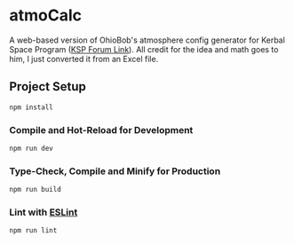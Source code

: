 # atmoCalc

A web-based version of OhioBob's atmosphere config generator for Kerbal Space Program
([KSP Forum Link](https://forum.kerbalspaceprogram.com/topic/158163-make-your-own-atmospheres-for-ksp-automatically)).
All credit for the idea and math goes to him, I just converted it from an Excel file.

## Project Setup

```sh
npm install
```

### Compile and Hot-Reload for Development

```sh
npm run dev
```

### Type-Check, Compile and Minify for Production

```sh
npm run build
```

### Lint with [ESLint](https://eslint.org/)

```sh
npm run lint
```
